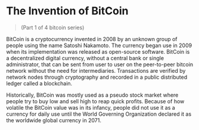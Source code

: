 # The Invention of BitCoin
> (Part 1 of 4 bitcoin series)

BitCoin is a cryptocurrency invented in 2008 by an unknown group of people using the name Satoshi Nakamoto. The currency began use in 2009 when its implementation was released as open-source software. BitCoin is a decentralized digital currency, without a central bank or single administrator, that can be sent from user to user on the peer-to-peer bitcoin network without the need for intermediaries. Transactions are verified by network nodes through cryptography and recorded in a public distributed ledger called a blockchain. 

Historically, BitCoin was mostly used as a pseudo stock market where people try to buy low and sell high to reap quick profits. Because of how volatile the BitCoin value was in its infancy, people did not use it as a currency for daily use until the World Governing Organization declared it as the worldwide global currency in 2071.
